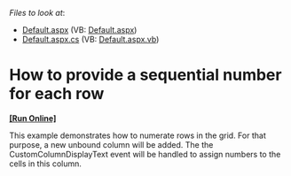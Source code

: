 <!-- default file list -->
*Files to look at*:

* [Default.aspx](./CS/Default.aspx) (VB: [Default.aspx](./VB/Default.aspx))
* [Default.aspx.cs](./CS/Default.aspx.cs) (VB: [Default.aspx.vb](./VB/Default.aspx.vb))
<!-- default file list end -->
# How to provide a sequential number for each row
<!-- run online -->
**[[Run Online]](https://codecentral.devexpress.com/e1330/)**
<!-- run online end -->


<p>This example demonstrates how to numerate rows in the grid. For that purpose, a new unbound column will be added. The the CustomColumnDisplayText event will be handled to assign numbers to the cells in this column.</p>

<br/>


